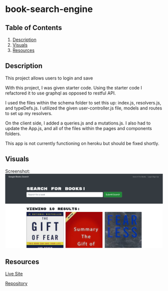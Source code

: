 # book-search-engine

## Table of Contents
1. [Description](#description)
2. [Visuals](#visuals)
3. [Resources](#resources)


## Description

This project allows users to login and save 

With this project, I was given starter code. Using the starter code I refactored it to use graphql as opposed to restful API.

I used the files within the schema folder to set this up: index.js, resolvers.js, and typeDefs.js. I utilized the given user-controller.js file, models and routes to set up my resolvers. 

On the client side, I added a queries.js and a mutations.js. I also had to update the App.js, and all of the files within the pages and components folders. 

This app is not currently functioning on heroku but should be fixed shortly.

## Visuals
Screenshot:
![book search engine](./images/google-book-search-scrnshot.png)


## Resources
[Live Site](https://limitless-cove-13748.herokuapp.com/)

[Repository](https://github.com/vmalie3/book-search-engine)